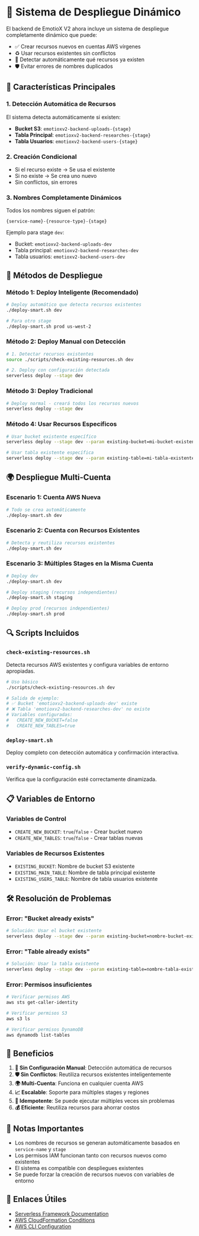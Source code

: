 # 🚀 Sistema de Despliegue Dinámico

El backend de EmotioX V2 ahora incluye un sistema de despliegue completamente dinámico que puede:
- ✅ Crear recursos nuevos en cuentas AWS vírgenes
- ♻️  Usar recursos existentes sin conflictos
- 🔄 Detectar automáticamente qué recursos ya existen
- 🛡️  Evitar errores de nombres duplicados

## 🎯 Características Principales

### 1. Detección Automática de Recursos
El sistema detecta automáticamente si existen:
- **Bucket S3**: `emotioxv2-backend-uploads-{stage}`
- **Tabla Principal**: `emotioxv2-backend-researches-{stage}`
- **Tabla Usuarios**: `emotioxv2-backend-users-{stage}`

### 2. Creación Condicional
- Si el recurso existe → Se usa el existente
- Si no existe → Se crea uno nuevo
- Sin conflictos, sin errores

### 3. Nombres Completamente Dinámicos
Todos los nombres siguen el patrón:
```
{service-name}-{resource-type}-{stage}
```

Ejemplo para stage `dev`:
- Bucket: `emotioxv2-backend-uploads-dev`
- Tabla principal: `emotioxv2-backend-researches-dev`
- Tabla usuarios: `emotioxv2-backend-users-dev`

## 🔧 Métodos de Despliegue

### Método 1: Deploy Inteligente (Recomendado)
```bash
# Deploy automático que detecta recursos existentes
./deploy-smart.sh dev

# Para otro stage
./deploy-smart.sh prod us-west-2
```

### Método 2: Deploy Manual con Detección
```bash
# 1. Detectar recursos existentes
source ./scripts/check-existing-resources.sh dev

# 2. Deploy con configuración detectada
serverless deploy --stage dev
```

### Método 3: Deploy Tradicional
```bash
# Deploy normal - creará todos los recursos nuevos
serverless deploy --stage dev
```

### Método 4: Usar Recursos Específicos
```bash
# Usar bucket existente específico
serverless deploy --stage dev --param existing-bucket=mi-bucket-existente

# Usar tabla existente específica
serverless deploy --stage dev --param existing-table=mi-tabla-existente
```

## 🌍 Despliegue Multi-Cuenta

### Escenario 1: Cuenta AWS Nueva
```bash
# Todo se crea automáticamente
./deploy-smart.sh dev
```

### Escenario 2: Cuenta con Recursos Existentes
```bash
# Detecta y reutiliza recursos existentes
./deploy-smart.sh dev
```

### Escenario 3: Múltiples Stages en la Misma Cuenta
```bash
# Deploy dev
./deploy-smart.sh dev

# Deploy staging (recursos independientes)
./deploy-smart.sh staging

# Deploy prod (recursos independientes)
./deploy-smart.sh prod
```

## 🔍 Scripts Incluidos

### `check-existing-resources.sh`
Detecta recursos AWS existentes y configura variables de entorno apropiadas.

```bash
# Uso básico
./scripts/check-existing-resources.sh dev

# Salida de ejemplo:
# ✅ Bucket 'emotioxv2-backend-uploads-dev' existe
# ❌ Tabla 'emotioxv2-backend-researches-dev' no existe
# Variables configuradas:
#   CREATE_NEW_BUCKET=false
#   CREATE_NEW_TABLES=true
```

### `deploy-smart.sh`
Deploy completo con detección automática y confirmación interactiva.

### `verify-dynamic-config.sh`
Verifica que la configuración esté correctamente dinamizada.

## 📋 Variables de Entorno

### Variables de Control
- `CREATE_NEW_BUCKET`: `true`/`false` - Crear bucket nuevo
- `CREATE_NEW_TABLES`: `true`/`false` - Crear tablas nuevas

### Variables de Recursos Existentes
- `EXISTING_BUCKET`: Nombre de bucket S3 existente
- `EXISTING_MAIN_TABLE`: Nombre de tabla principal existente
- `EXISTING_USERS_TABLE`: Nombre de tabla usuarios existente

## 🛠️ Resolución de Problemas

### Error: "Bucket already exists"
```bash
# Solución: Usar el bucket existente
serverless deploy --stage dev --param existing-bucket=nombre-bucket-existente
```

### Error: "Table already exists"
```bash
# Solución: Usar la tabla existente
serverless deploy --stage dev --param existing-table=nombre-tabla-existente
```

### Error: Permisos insuficientes
```bash
# Verificar permisos AWS
aws sts get-caller-identity

# Verificar permisos S3
aws s3 ls

# Verificar permisos DynamoDB
aws dynamodb list-tables
```

## 🎉 Beneficios

1. **🔧 Sin Configuración Manual**: Detección automática de recursos
2. **🛡️  Sin Conflictos**: Reutiliza recursos existentes inteligentemente
3. **🌍 Multi-Cuenta**: Funciona en cualquier cuenta AWS
4. **📈 Escalable**: Soporte para múltiples stages y regiones
5. **🔄 Idempotente**: Se puede ejecutar múltiples veces sin problemas
6. **💰 Eficiente**: Reutiliza recursos para ahorrar costos

## 📝 Notas Importantes

- Los nombres de recursos se generan automáticamente basados en `service-name` y `stage`
- Los permisos IAM funcionan tanto con recursos nuevos como existentes
- El sistema es compatible con despliegues existentes
- Se puede forzar la creación de recursos nuevos con variables de entorno

## 🔗 Enlaces Útiles

- [Serverless Framework Documentation](https://www.serverless.com/framework/docs/)
- [AWS CloudFormation Conditions](https://docs.aws.amazon.com/AWSCloudFormation/latest/UserGuide/conditions-section-structure.html)
- [AWS CLI Configuration](https://docs.aws.amazon.com/cli/latest/userguide/cli-configure-files.html)